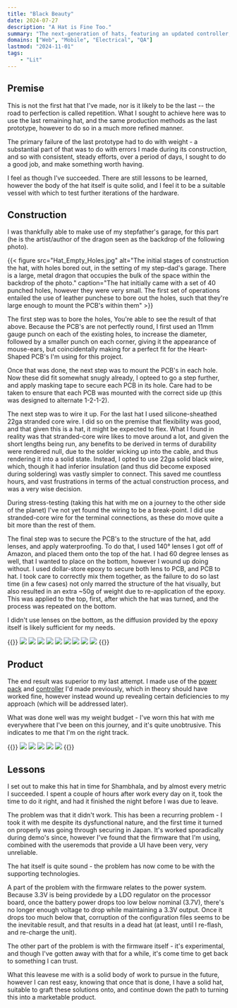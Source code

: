 ```yaml
---
title: "Black Beauty"
date: 2024-07-27
description: "A Hat is Fine Too."
summary: "The next-generation of hats, featuring an updated controller, power pack, and a refined method of construcion. It comes with it's fair share of bugs, however the hardware itself is sound, and light enough to comfortably wear for long periods."
domains: ["Web", "Mobile", "Electrical", "QA"]
lastmod: "2024-11-01"
tags:
    - "Lit"
---
```

## Premise

This is not the first hat that I've made, nor is it likely to be the last -- the road to perfection is called repetition. 
What I sought to achieve here was to use the last remaining hat, and the same production methods as the last prototype, 
however to do so in a much more refined manner.

The primary failure of the last prototype had to do with weight - a substantial part of that was to do with errors 
I made during its construction, and so with consistent, steady efforts, over a period of days, I sought to do a good 
job, and make something worth having.

I feel as though I've succeeded. There are still lessons to be learned, however the body of the hat itself is 
quite solid, and I feel it to be a suitable vessel with which to test further iterations of the hardware.

## Construction

I was thankfully able to make use of my stepfather's garage, for this part (he is the artist/author of the dragon 
seen as the backdrop of the following photo).

{{< figure
    src="Hat_Empty_Holes.jpg"
    alt="The initial stages of construction the hat, with holes bored out, in the setting of my step-dad's garage. There is a large, metal dragon that occupies the bulk of the space within the backdrop of the photo."
    caption="The hat initially came with a set of 40 punched holes, however they were very small. The first set of operations entailed the use of leather punchese to bore out the holes, such that they're large enough to mount the PCB's within them"
    >}}

The first step was to bore the holes, You're able to see the result of that above. Because the PCB's are not perfectly 
round, I first used an 11mm gauge punch on each of the existing holes, to increase the diameter, followed by a smaller punch on 
each corner, giving it the appearance of mouse-ears, but coincidentally making for a perfect fit for the Heart-Shaped PCB's I'm using for this project.

Once that was done, the next step was to mount the PCB's in each hole. Now these did fit somewhat snugly already, 
I opteed to go a step further, and apply masking tape to secure each PCB in its hole. Care had to be taken to ensure 
that each PCB was mounted with the correct side up (this was designed to alternate 1-2-1-2). 

The next step was to wire it up. For the last hat I used silicone-sheathed 22ga stranded core wire. I did so on the premise 
that flexibility was good, and that given this is a hat, it might be expected to flex. What I found in reality was that 
stranded-core wire likes to move around a lot, and given the short lengths being run, any benefits to be derived in terms of 
durability were rendered null, due to the solder wicking up into the cable, and thus rendering it into a solid state. Instead, I opted to use 
22ga solid black wire, which, though it had inferior insulation (and thus did become exposed during soldering) was vastly simpler to connect. This 
saved me countless hours, and vast frustrations in terms of the actual construction process, and was a very wise decision.

During stress-testing (taking this hat with me on a journey to the other side of the planet) I've not yet found the wiring to be a break-point. 
I did use stranded-core wire for the terminal connections, as these do move quite a bit more than the rest of them.

The final step was to secure the PCB's to the structure of the hat, add lenses, and apply waterproofing. To do that, I used 140° lenses I got off of 
Amazon, and placed them onto the top of the hat. I had 60 degree lenses as well, that I wanted to place on the bottom, however I wound up doing without. 
I used dollar-store epoxy to secure both lens to PCB, and PCB to hat. I took care to correctly mix them together, as the failure to do so last time (in a few cases) 
not only marred the structure of the hat visually, but also resulted in an extra ~50g of weight due to re-application of the epoxy. 
This was applied to the top, first, after which the hat was turned, and the process was repeated on the bottom.

I didn't use lenses on tbe bottom, as the diffusion provided by the epoxy itself is likely sufficient for my needs.



{{<gallery>}}
<img src="Hat_PCB_Fitting_1.jpg" class="grid-w50 md:grid-w33" />
<img src="Hat_PCB_Fitting_2.jpg" class="grid-w50 md:grid-w33" />
<img src="Hat_PCB_Wiring_1.jpg" class="grid-w50 md:grid-w33" />
<img src="Hat_PCB_Wiring_2.jpg" class="grid-w50 md:grid-w33" />
<img src="Hat_PCB_Wiring_3.jpg" class="grid-w50 md:grid-w33" />
<img src="Epoxy_Shield_1.jpg" class="grid-w50 md:grid-w33" />
<img src="Epoxy_Shield_2.jpg" class="grid-w50 md:grid-w33" />
<img src="Hat_Epoxy_Shielded.jpg" class="grid-w50 md:grid-w33" />
<img src="Hat_Lenses_Mounted.jpg" class="grid-w50 md:grid-w33" />
{{</gallery>}}


## Product
The end result was superior to my last attempt. I made use of the [power pack](/portfolio/3000-mah-power-pack) and 
[controller](/portfolio/esp32-s3-oled-led-controller) I'd made previously, which in theory should have worked fine, 
however instead wound up revealing certain deficiencies to my approach (which will be addressed later).

What was done well was my weight budget - I've worn this hat with me everywhere that I've been on this journey, 
and it's quite unobtrusive. This indicates to me that I'm on the right track.

{{<gallery>}}
<img src="Hat - On, Top.jpg" class="grid-w50 md:grid-w33"/>
<img src="Hat - On.jpg" class="grid-w50 md:grid-w33"/>
<img src="Hat - Off.jpg" class="grid-w50 md:grid-w33"/>
<img src="Hat - Top, Off.jpg" class="grid-w50 md:grid-w33"/>
<img src="Hat - Off 2.jpg" class="grid-w50 md:grid-w33"/>
{{</gallery>}}

## Lessons
I set out to make this hat in time for Shambhala, and by almost every metric I succeeded. I spent a couple of 
hours after work every day on it, took the time to do it right, and had it finished the night before I was due to leave.

The problem was that it didn't work. This has been a recurring problem - I took it with me despite its dysfunctional nature, 
and the first time it turned on properly was going through securing in Japan. It's worked sporadically during demo's since, 
however I've found that the firmware that I'm using, combined with the useremods that provide a UI have been very, 
very unreliable.

The hat itself is quite sound - the problem has now come to be with the supporting technologies.

A part of the problem with the firmware relates to the power system. Because 3.3V is being providede by a LDO regulator 
on the processor board, once the battery power drops too low below nominal (3.7V), there's no longer enough voltage to drop 
while maintaining a 3.3V output. Once it drops too much below that, corruption of the configuration files seems to be the 
inevitable result, and that results in a dead hat (at least, until I re-flash, and re-charge the unit).

The other part of the problem is with the firmware itself - it's experimental, and though I've gotten away with that for a while, 
it's come time to get back to something I can trust.

What this leavese me with is a solid body of work to pursue in the future, however I can rest easy, knowing that once 
that is done, I have a solid hat, suitable to graft these solutions onto, and continue down the path to turning this into a 
marketable product.


